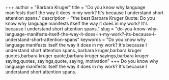 +++
author = "Barbara Kruger"
title = "Do you know why language manifests itself the way it does in my work? It's because I understand short attention spans."
description = "the best Barbara Kruger Quote: Do you know why language manifests itself the way it does in my work? It's because I understand short attention spans."
slug = "do-you-know-why-language-manifests-itself-the-way-it-does-in-my-work?-its-because-i-understand-short-attention-spans"
keywords = "Do you know why language manifests itself the way it does in my work? It's because I understand short attention spans.,barbara kruger,barbara kruger quotes,barbara kruger quote,barbara kruger sayings,barbara kruger saying,quotes, sayings,quote, saying, motivation"
+++
Do you know why language manifests itself the way it does in my work? It's because I understand short attention spans.

